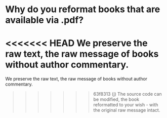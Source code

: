# Why do you reformat books that are available via .pdf?

<<<<<<< HEAD
We preserve the raw text, the raw message of books without author commentary. 
=======
We preserve the raw text, the raw message of books without author commentary.
>>>>>>> 63f8313 (j)
The source code can be modified, the book reformatted to your wish - with the original raw message intact.
